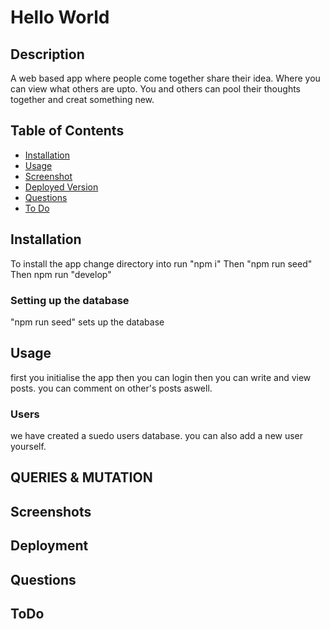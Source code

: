 
# Hello World
## Description
A web based app where people come together share their idea. Where you can view what others are upto. You and others can pool their thoughts together and creat something new.
## Table of Contents
* [Installation](#installation)
* [Usage](#usage)
* [Screenshot](#screenshots)
* [Deployed Version](#deployment)
* [Questions](#questions)
* [To Do](#todo)
## Installation
To install the app
change directory into
run "npm i"
Then  "npm run seed"
Then npm run "develop"
### Setting up the database
"npm run seed" sets up the database
## Usage
first you initialise the app
then you can login
then you can write and view posts.
you can comment on other's posts aswell.
### Users
we have created a suedo users database.
you can also add a new user yourself.

## QUERIES & MUTATION
## Screenshots
## Deployment

## Questions
## ToDo